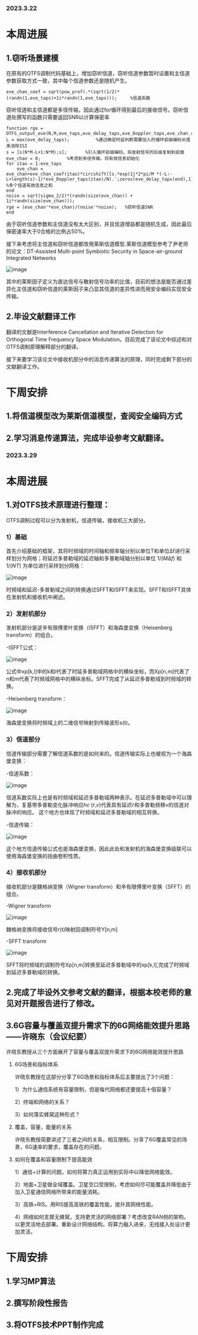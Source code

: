 ### 2023.3.22
# 本周进展
## 1.窃听场景建模
在原有的OTFS调制代码基础上，增加窃听信道，窃听信道参数暂时设置和主信道参数获取方式一致，其中每个信道参数还是随机产生。
```
eve_chan_coef = sqrt(pow_prof).*(sqrt(1/2)*(randn(1,eve_taps)+1i*randn(1,eve_taps)));     %信道系数
```
窃听信道和主信道都是多径传输，因此通过for循环得到最后的接收信号。窃听信道处撰写的函数只需要返回SNR以计算保密率
```
function rge = OTFS_output_eve(N,M,eve_taps,eve_delay_taps,eve_Doppler_taps,eve_chan_coef,sigma_2,s)
L = max(eve_delay_taps);          %通过确定时延判断需要加入的循环前缀编码长度来消除ISI
s = [s(N*M-L+1:N*M);s];       %引入循环前缀编码，将发射信号的后缀复制到前面               
eve_chan = 0;          %考虑到多径传输，将有效信息初始化
for itao = 1:eve_taps
    eve_chan = eve_chan+eve_chan_coef(itao)*circshift([s.*exp(1j*2*pi/M *(-L:-L+length(s)-1)*eve_Doppler_taps(itao)/N).';zeros(eve_delay_taps(end),1)],eve_delay_taps(itao));   %多个信道有效信息之和
end
noise = sqrt(sigma_2/2)*(randn(size(eve_chan)) + 1i*randn(size(eve_chan)));
rge = (eve_chan'*eve_chan)/(noise'*noise);   %窃听信道SNR
end
```
由于窃听信道参数和主信道没有太大区别，并且信道增益都是随机生成，因此最后保密速率大于0合格的比例占50%。

接下来考虑将主信道和窃听信道都改用莱斯信道模型.莱斯信道模型参考了尹老师的论文：DT-Assisted Multi-point Symbiotic Security in Space-air-ground Integrated Networks

![image](./github/23.3.22-1.jpg)

其中的莱斯因子定义为直达信号与散射信号功率的比值，目前的想法是能否通过差异化主信道和窃听信道的莱斯因子来凸显其信道的差异性进而用安全编码实现安全传输。
## 2.毕设文献翻译工作
翻译的文献是Interference Cancellation and Iterative Detection for Orthogonal Time Frequency Space Modulation。目前完成了该论文中综述和对OTFS调制原理解释部分的翻译。

接下来要学习该论文中接收机部分中的消息传递算法的原理，同时完成剩下部分的文献翻译工作。

# 下周安排
## 1.将信道模型改为莱斯信道模型，查阅安全编码方式
## 2.学习消息传递算法，完成毕设参考文献翻译。

### 2023.3.29
# 本周进展
## 1.对OTFS技术原理进行整理：
OTFS调制过程可以分为发射机，信道传输，接收机三大部分。

### 1）基础

首先介绍基础的框架，其将时频域的时间轴和频率轴分别以单位T和单位Δf进行采样划分为网格；将延迟多普勒域的延迟轴和多普勒域轴分别以单位 $1/(MΔf)$ 和 $1/(NT)$ 为单位进行采样划分网格：

![image](./github/23.3.29-1.png)

时频域和延迟-多普勒域之间的转换通过SFFT和ISFFT来实现。SFFT和ISFFT具体在发射机和接收机中阐述。

### 2）发射机部分

发射机部分是逆辛有限傅里叶变换（ISFFT）和海森堡变换（Heisenberg transform）的组合。

-ISFFT公式：

![image](./github/23.3.29-2.png)

公式中xp[k,l]中的k和l代表了时延多普勒域网格中的横纵坐标，而Xp[n,m]代表了n和m代表了时频域网格中的横纵坐标。SFFT完成了从延迟多普勒域到时频域的转换。

-Heisenberg transform：

![image](./github/23.3.29-3.png)

海森堡变换将时频域上的二维信号映射到传输波形s(t)。

### 3）信道部分
信道传输部分需要了解信道系数的是如何来的。信道传输实际上也被视为一个海森堡变换：

-信道系数：

![image](./github/23.3.29-4.jpg)

信道系数实际上也是有时频域和延迟多普勒域两种表示。在延迟多普勒域中可以理解为，复基带多普勒变化脉冲响应ℎ𝑐 (𝜏,𝑣)代表具有延迟𝜏和多普勒频移v的信道对脉冲的响应。
这个地方也体现了时频域和延迟多普勒域的相互转换。

-信道传输：

![image](./github/23.3.29-5.jpg)

这个地方信道传输公式也是海森堡变换，因此此处和发射机的海森堡变换级联可以使用海森堡变换的扭曲卷积性质。

### 4）接收机部分
接收机部分是魏格纳变换（Wigner transform）和辛有限傅里叶变换（SFFT）的组合。

-Wigner transform

![image](./github/23.3.29-6.jpg)

魏格纳变换将接收信号r(t)映射回调制符号Y[n,m]

-SFFT transform

![image](./github/23.3.29-7.png)

SFFT将时频域的调制符号Xp[n,m]转换至延迟多普勒域中的xp[k,l],完成了时频域到延迟多普勒域的转换。

## 2.完成了毕设外文参考文献的翻译，根据本校老师的意见对开题报告进行了修改。

## 3.6G容量与覆盖双提升需求下的6G网络能效提升思路——许晓东（会议纪要）
许晓东教授从三个方面展开了容量与覆盖双提升需求下的6G网络能效提升思路
1. 6G场景和指标体系

   许晓东教授在这部分分享了6G场景和指标体系后主要提出了3个问题：
   
   1）为什么通信系统有容量限制，但是每代网络都还要提高十倍容量？
   
   2）终端和网络的关系？
   
   3）如何落实蜂窝这种形式？
   
2. 覆盖，容量，能量的关系

   许晓东教授简要讲述了三者之间的关系，相互限制。分享了6G覆盖常见的场景，6G速率的要求，覆盖存在的问题。
   
3. 如何在覆盖和容量限制下提高能效

   1）通信+计算的问题。如何将算力真正运用到实际中以降低网络能效。
   
   2）地面+卫星做全域覆盖。卫星空口受限制，考虑如何尽可能覆盖并降低由于加入卫星通信网络所带来的能量消耗。
   
   3）高铁+RIS。用RIS提高高铁的覆盖性能，提升其网络性能。
   
   4）网络如何支撑无蜂窝，支持更灵活的网络部署？考虑改变RAN侧的架构，以更灵活地去部署。重新设计网络结构，将算力融入进来，无线接入处设计更加灵活。

# 下周安排
## 1.学习MP算法
## 2.撰写阶段性报告
## 3.将OTFS技术PPT制作完成
